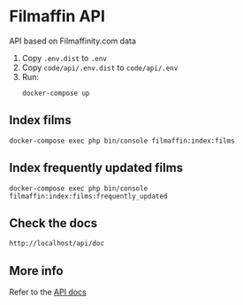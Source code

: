 # Filmaffin API

API based on Filmaffinity.com data

1) Copy `.env.dist` to `.env`
2) Copy `code/api/.env.dist` to `code/api/.env`
3) Run:
    ```
    docker-compose up
    ```

## Index films

```
docker-compose exec php bin/console filmaffin:index:films
```

## Index frequently updated films
```
docker-compose exec php bin/console filmaffin:index:films:frequently_updated
```

## Check the docs

```
http://localhost/api/doc
```

## More info

Refer to the [API docs](./code/api/README.md)

